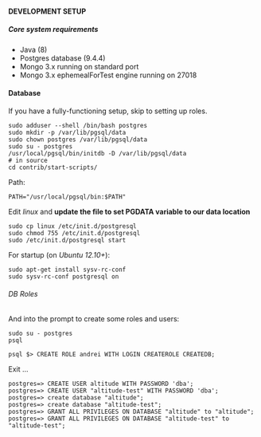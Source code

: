 #### DEVELOPMENT SETUP

##### Core system requirements

* Java (8)
* Postgres database (9.4.4)
* Mongo 3.x running on standard port
* Mongo 3.x ephemealForTest engine running on 27018 

#### Database

If you have a fully-functioning setup, skip to setting up roles.

    sudo adduser --shell /bin/bash postgres
    sudo mkdir -p /var/lib/pgsql/data
    sudo chown postgres /var/lib/pgsql/data
    sudo su - postgres
    /usr/local/pgsql/bin/initdb -D /var/lib/pgsql/data
    # in source
    cd contrib/start-scripts/
    
Path:

    PATH="/usr/local/pgsql/bin:$PATH"

Edit _linux_ and **update the file to set PGDATA variable to our data location**
    
    sudo cp linux /etc/init.d/postgresql
    sudo chmod 755 /etc/init.d/postgresql
    sudo /etc/init.d/postgresql start
    
For startup (on _Ubuntu 12.10+_):

    sudo apt-get install sysv-rc-conf
    sudo sysv-rc-conf postgresql on

###### DB Roles

And into the prompt to create some roles and users:
    
    sudo su - postgres
    psql
    
    psql $> CREATE ROLE andrei WITH LOGIN CREATEROLE CREATEDB;
    
Exit ...

    postgres=> CREATE USER altitude WITH PASSWORD 'dba';
    postgres=> CREATE USER "altitude-test" WITH PASSWORD 'dba';
    postgres=> create database "altitude";
    postgres=> create database "altitude-test";
    postgres=> GRANT ALL PRIVILEGES ON DATABASE "altitude" to "altitude";
    postgres=> GRANT ALL PRIVILEGES ON DATABASE "altitude-test" to "altitude-test";
